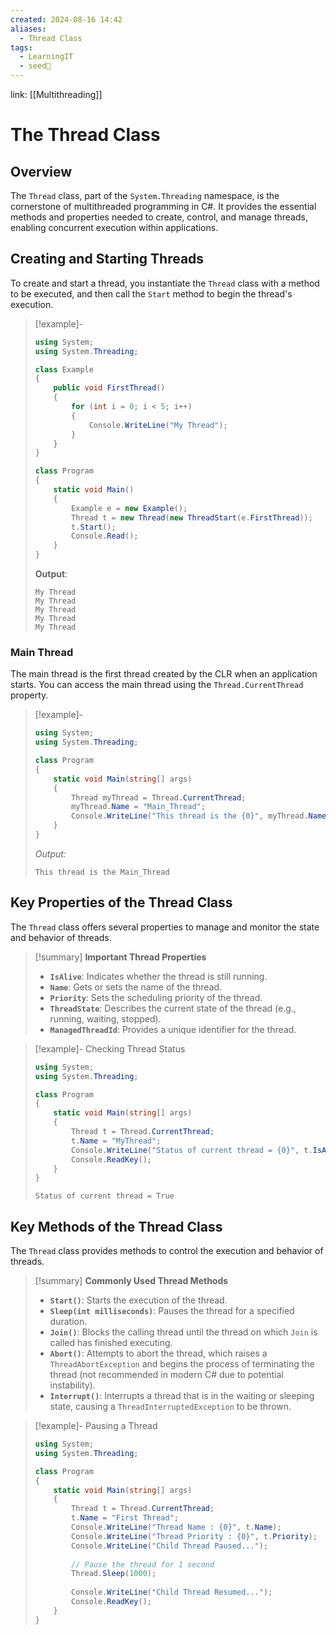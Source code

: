 ```yaml
---
created: 2024-08-16 14:42
aliases:
  - Thread Class
tags:
  - LearningIT
  - seed🌱
---
```


link: [[Multithreading]]

# The Thread Class

## Overview

The `Thread` class, part of the `System.Threading` namespace, is the cornerstone of multithreaded programming in C#. It provides the essential methods and properties needed to create, control, and manage threads, enabling concurrent execution within applications.

## Creating and Starting Threads

To create and start a thread, you instantiate the `Thread` class with a method to be executed, and then call the `Start` method to begin the thread's execution.

> [!example]-
> ``` csharp
> using System;
> using System.Threading;
> 
> class Example
> {
>     public void FirstThread()
>     {
>         for (int i = 0; i < 5; i++)
>         {
>             Console.WriteLine("My Thread");
>         }
>     }
> }
> 
> class Program
> {
>     static void Main()
>     {
>         Example e = new Example();
>         Thread t = new Thread(new ThreadStart(e.FirstThread));
>         t.Start();
>         Console.Read();
>     }
> }
> ```
> 
> **Output**:
>``` text
>My Thread
>My Thread
>My Thread
>My Thread
>My Thread
>```


### Main Thread

The main thread is the first thread created by the CLR when an application starts. You can access the main thread using the `Thread.CurrentThread` property.

> [!example]-
> ``` csharp
> using System;
> using System.Threading;
> 
> class Program
> {
>     static void Main(string[] args)
>     {
>         Thread myThread = Thread.CurrentThread;
>         myThread.Name = "Main_Thread";
>         Console.WriteLine("This thread is the {0}", myThread.Name);
>     }
> }
> ```
> _Output:_
>``` text
>This thread is the Main_Thread
>```

## Key Properties of the Thread Class

The `Thread` class offers several properties to manage and monitor the state and behavior of threads.

> [!summary] **Important Thread Properties**
> 
> - **`IsAlive`**: Indicates whether the thread is still running.
> - **`Name`**: Gets or sets the name of the thread.
> - **`Priority`**: Sets the scheduling priority of the thread.
> - **`ThreadState`**: Describes the current state of the thread (e.g., running, waiting, stopped).
> - **`ManagedThreadId`**: Provides a unique identifier for the thread.

> [!example]- Checking Thread Status
> ``` csharp
> using System;
> using System.Threading;
> 
> class Program
> {
>     static void Main(string[] args)
>     {
>         Thread t = Thread.CurrentThread;
>         t.Name = "MyThread";
>         Console.WriteLine("Status of current thread = {0}", t.IsAlive);
>         Console.ReadKey();
>     }
> }
> ```
>``` text
>Status of current thread = True
>```

## Key Methods of the Thread Class

The `Thread` class provides methods to control the execution and behavior of threads.

> [!summary] **Commonly Used Thread Methods**
> 
> - **`Start()`**: Starts the execution of the thread.
> - **`Sleep(int milliseconds)`**: Pauses the thread for a specified duration.
> - **`Join()`**: Blocks the calling thread until the thread on which `Join` is called has finished executing.
> - **`Abort()`**: Attempts to abort the thread, which raises a `ThreadAbortException` and begins the process of terminating the thread (not recommended in modern C# due to potential instability).
> - **`Interrupt()`**: Interrupts a thread that is in the waiting or sleeping state, causing a `ThreadInterruptedException` to be thrown.

> [!example]- Pausing a Thread
> 
> ``` csharp
> using System;
> using System.Threading;
> 
> class Program
> {
>     static void Main(string[] args)
>     {
>         Thread t = Thread.CurrentThread;
>         t.Name = "First Thread";
>         Console.WriteLine("Thread Name : {0}", t.Name);
>         Console.WriteLine("Thread Priority : {0}", t.Priority);
>         Console.WriteLine("Child Thread Paused...");
>         
>         // Pause the thread for 1 second
>         Thread.Sleep(1000);
>         
>         Console.WriteLine("Child Thread Resumed...");
>         Console.ReadKey();
>     }
> }
> ```
